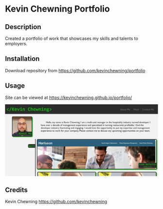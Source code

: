 # Kevin Chewning Portfolio

## Description

Created a portfolio of work that showcases my skills and talents to employers.

## Installation

Download repository from https://github.com/kevinchewning/portfolio

## Usage

Site can be viewed at https://kevinchewning.github.io/portfolio/

![Site Screenshot](Assets/Images/portfolio-screenshot.png)

## Credits

Kevin Chewning https://github.com/kevinchewning
